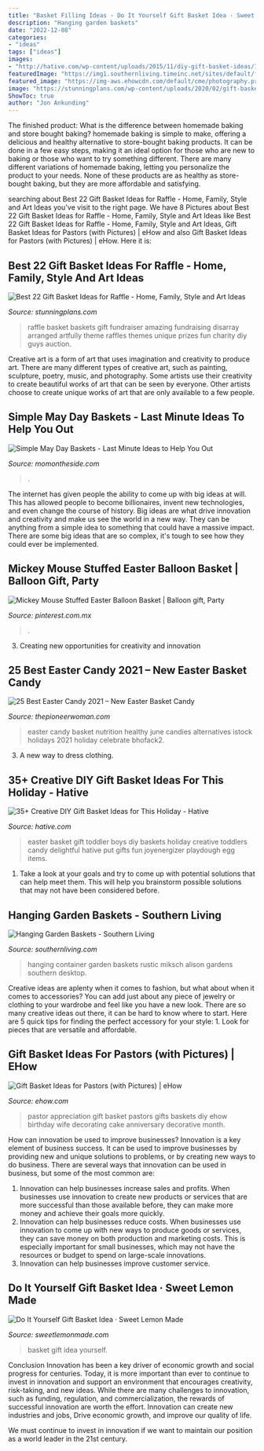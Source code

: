 ```yaml
---
title: "Basket Filling Ideas - Do It Yourself Gift Basket Idea · Sweet Lemon Made"
description: "Hanging garden baskets"
date: "2022-12-08"
categories:
- "ideas"
tags: ["ideas"]
images:
- "http://hative.com/wp-content/uploads/2015/11/diy-gift-basket-ideas/7-creative-diy-gift-basket-ideas.jpg"
featuredImage: "https://img1.southernliving.timeinc.net/sites/default/files/styles/responsive_etr_gallery_desktop_portrait/public/image/2016/03/main/2424601_conta_0044a.jpg?itok=-Lc9jhk1"
featured_image: "https://img-aws.ehowcdn.com/default/cme/photography.prod.demandstudios.com/7fb793b7-2218-4ef9-b7d5-2994b974701f.jpg"
image: "https://stunningplans.com/wp-content/uploads/2020/02/gift-basket-ideas-for-raffle-luxury-artfully-arranged-disarray-amazing-raffle-baskets-of-gift-basket-ideas-for-raffle.jpg"
ShowToc: true
author: "Jon Ankunding"
---
```



The finished product: What is the difference between homemade baking and store bought baking?
homemade baking is simple to make, offering a delicious and healthy alternative to store-bought baking products. It can be done in a few easy steps, making it an ideal option for those who are new to baking or those who want to try something different. There are many different variations of homemade baking, letting you personalize the product to your needs. None of these products are as healthy as store-bought baking, but they are more affordable and satisfying.

	

		
searching about Best 22 Gift Basket Ideas for Raffle - Home, Family, Style and Art Ideas you've visit to the right page. We have 8 Pictures about Best 22 Gift Basket Ideas for Raffle - Home, Family, Style and Art Ideas like Best 22 Gift Basket Ideas for Raffle - Home, Family, Style and Art Ideas, Gift Basket Ideas for Pastors (with Pictures) | eHow and also Gift Basket Ideas for Pastors (with Pictures) | eHow. Here it is:
		
    
## Best 22 Gift Basket Ideas For Raffle - Home, Family, Style And Art Ideas

<img loading=lazy src="https://stunningplans.com/wp-content/uploads/2020/02/gift-basket-ideas-for-raffle-luxury-artfully-arranged-disarray-amazing-raffle-baskets-of-gift-basket-ideas-for-raffle.jpg" onerror="this.onerror=null;this.src='https://tse4.mm.bing.net/th?id=OIP.34J4Eisp-6k_EJksbQzkxAHaLH&amp;pid=15.1';" alt="Best 22 Gift Basket Ideas for Raffle - Home, Family, Style and Art Ideas">

_Source: stunningplans.com_

>raffle basket baskets gift fundraiser amazing fundraising disarray arranged artfully theme raffles themes unique prizes fun charity diy guys auction. 

	

Creative art is a form of art that uses imagination and creativity to produce art. There are many different types of creative art, such as painting, sculpture, poetry, music, and photography. Some artists use their creativity to create beautiful works of art that can be seen by everyone. Other artists choose to create unique works of art that are only available to a few people.

    
## Simple May Day Baskets - Last Minute Ideas To Help You Out

<img loading=lazy src="https://momontheside.com/wp-content/uploads/2020/04/maydaybasket-fillers-852x1536.jpg" onerror="this.onerror=null;this.src='https://tse1.mm.bing.net/th?id=OIP.5XdX-ZS5Lxhao3VfbviowQHaNW&amp;pid=15.1';" alt="Simple May Day Baskets - Last Minute Ideas to Help You Out">

_Source: momontheside.com_

>. 

	

The internet has given people the ability to come up with big ideas at will. This has allowed people to become billionaires, invent new technologies, and even change the course of history. Big ideas are what drive innovation and creativity and make us see the world in a new way. They can be anything from a simple idea to something that could have a massive impact. There are some big ideas that are so complex, it's tough to see how they could ever be implemented.

    
## Mickey Mouse Stuffed Easter Balloon Basket | Balloon Gift, Party

<img loading=lazy src="https://i.pinimg.com/originals/3a/7e/6b/3a7e6b91ce99aba930ea9cc0dfe493b5.jpg" onerror="this.onerror=null;this.src='https://tse1.mm.bing.net/th?id=OIP.YnhQGG8_ksu7H0zhJqnAEAHaJ4&amp;pid=15.1';" alt="Mickey Mouse Stuffed Easter Balloon Basket | Balloon gift, Party">

_Source: pinterest.com.mx_

>. 

	

3. Creating new opportunities for creativity and innovation 

    
## 25 Best Easter Candy 2021 – New Easter Basket Candy

<img loading=lazy src="https://hips.hearstapps.com/hmg-prod.s3.amazonaws.com/images/best-easter-candy-1612554307.jpg?crop=1.00xw:0.752xh;0,0.0745xh&amp;resize=1200:*" onerror="this.onerror=null;this.src='https://tse1.mm.bing.net/th?id=OIP.5P1L0nsd9sOdmABqoIREvgHaDt&amp;pid=15.1';" alt="25 Best Easter Candy 2021 – New Easter Basket Candy">

_Source: thepioneerwoman.com_

>easter candy basket nutrition healthy june candies alternatives istock holidays 2021 holiday celebrate bhofack2. 

	

3. A new way to dress clothing.

    
## 35+ Creative DIY Gift Basket Ideas For This Holiday - Hative

<img loading=lazy src="http://hative.com/wp-content/uploads/2015/11/diy-gift-basket-ideas/7-creative-diy-gift-basket-ideas.jpg" onerror="this.onerror=null;this.src='https://tse1.mm.bing.net/th?id=OIP.HIBfbCN2pkWboNJvgyA9bgHaLH&amp;pid=15.1';" alt="35+ Creative DIY Gift Basket Ideas for This Holiday - Hative">

_Source: hative.com_

>easter basket gift toddler boys diy baskets holiday creative toddlers candy delightful hative put gifts fun joyenergizer playdough egg items. 

	

1. Take a look at your goals and try to come up with potential solutions that can help meet them. This will help you brainstorm possible solutions that may not have been considered before.

    
## Hanging Garden Baskets - Southern Living

<img loading=lazy src="https://img1.southernliving.timeinc.net/sites/default/files/styles/responsive_etr_gallery_desktop_portrait/public/image/2016/03/main/2424601_conta_0044a.jpg?itok=-Lc9jhk1" onerror="this.onerror=null;this.src='https://tse1.mm.bing.net/th?id=OIP.s2tp5PrM5jngA1uvvsryNQHaLG&amp;pid=15.1';" alt="Hanging Garden Baskets - Southern Living">

_Source: southernliving.com_

>hanging container garden baskets rustic miksch alison gardens southern desktop. 

	

Creative ideas are aplenty when it comes to fashion, but what about when it comes to accessories? You can add just about any piece of jewelry or clothing to your wardrobe and feel like you have a new look. There are so many creative ideas out there, it can be hard to know where to start. Here are 5 quick tips for finding the perfect accessory for your style: 1. Look for pieces that are versatile and affordable.

    
## Gift Basket Ideas For Pastors (with Pictures) | EHow

<img loading=lazy src="https://img-aws.ehowcdn.com/default/cme/photography.prod.demandstudios.com/7fb793b7-2218-4ef9-b7d5-2994b974701f.jpg" onerror="this.onerror=null;this.src='https://tse4.mm.bing.net/th?id=OIP.Xz5QweVa_xfUsekPc7z4igHaE8&amp;pid=15.1';" alt="Gift Basket Ideas for Pastors (with Pictures) | eHow">

_Source: ehow.com_

>pastor appreciation gift basket pastors gifts baskets diy ehow birthday wife decorating cake anniversary decorative month. 

	

How can innovation be used to improve businesses?
Innovation is a key element of business success. It can be used to improve businesses by providing new and unique solutions to problems, or by creating new ways to do business. There are several ways that innovation can be used in business, but some of the most common are: 
1. Innovation can help businesses increase sales and profits. When businesses use innovation to create new products or services that are more successful than those available before, they can make more money and achieve their goals more quickly.
2. Innovation can help businesses reduce costs. When businesses use innovation to come up with new ways to produce goods or services, they can save money on both production and marketing costs. This is especially important for small businesses, which may not have the resources or budget to spend on large-scale innovations. 
3. Innovation can help businesses improve customer service.

    
## Do It Yourself Gift Basket Idea · Sweet Lemon Made

<img loading=lazy src="https://sweetlemonmade.com/wp-content/uploads/2016/07/IMG_5868.jpg" onerror="this.onerror=null;this.src='https://tse4.mm.bing.net/th?id=OIP.ShGdPw0M9DWcOF4UUHct2AHaHa&amp;pid=15.1';" alt="Do It Yourself Gift Basket Idea · Sweet Lemon Made">

_Source: sweetlemonmade.com_

>basket gift idea yourself. 

	

Conclusion
Innovation has been a key driver of economic growth and social progress for centuries. Today, it is more important than ever to continue to invest in innovation and support an environment that encourages creativity, risk-taking, and new ideas.
While there are many challenges to innovation, such as funding, regulation, and commercialization, the rewards of successful innovation are worth the effort. Innovation can create new industries and jobs, Drive economic growth, and improve our quality of life.

We must continue to invest in innovation if we want to maintain our position as a world leader in the 21st century.

